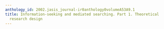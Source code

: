 ```yaml
---
anthology_id: 2002.jasis_journal-ir0anthology0volumeA53A9.1
title: Information-seeking and mediated searching. Part 1. Theoretical framework and
  research design
---
```

